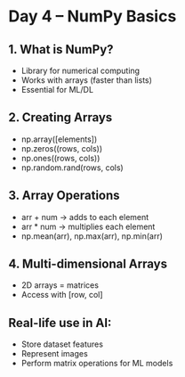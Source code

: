 # Day 4 – NumPy Basics

## 1. What is NumPy?
- Library for numerical computing
- Works with arrays (faster than lists)
- Essential for ML/DL

## 2. Creating Arrays
- np.array([elements])
- np.zeros((rows, cols))
- np.ones((rows, cols))
- np.random.rand(rows, cols)

## 3. Array Operations
- arr + num → adds to each element
- arr * num → multiplies each element
- np.mean(arr), np.max(arr), np.min(arr)

## 4. Multi-dimensional Arrays
- 2D arrays = matrices
- Access with [row, col]

## Real-life use in AI:
- Store dataset features
- Represent images
- Perform matrix operations for ML models
